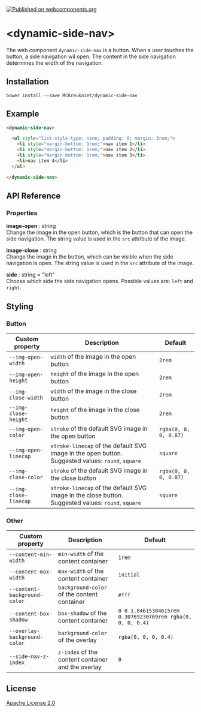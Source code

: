 [![Published on webcomponents.org](https://img.shields.io/badge/webcomponents.org-published-blue.svg)](https://www.webcomponents.org/element/MCKreukniet/dynamic-side-nav)

# \<dynamic-side-nav\>

The web component `dynamic-side-nav` is a button. When a user touches the button, a side navigation wil open. The content in the side navigation determines the width of the navigation.

## Installation

```
bower install --save MCKreukniet/dynamic-side-nav
```

## Example

<!--
```
<custom-element-demo>
  <template>
    <script src="../webcomponentsjs/webcomponents-lite.js"></script>
    <link rel="import" href="dynamic-side-nav.html">
    <style>
      dynamic-side-nav {
        height: 21rem;
      }
    </style>
    <next-code-block></next-code-block>
  </template>
</custom-element-demo>
```
-->
```html
<dynamic-side-nav>

  <ul style="list-style-type: none; padding: 0; margin: 3rem;">
    <li style="margin-bottom: 1rem;">nav item 1</li>
    <li style="margin-bottom: 1rem;">nav item 2</li>
    <li style="margin-bottom: 1rem;">nav item 3</li>
    <li>nav item 4</li>
  </ul>

</dynamic-side-nav>
```

## API Reference
### Properties
**image-open** : string  
Change the image in the open button, which is the button that can open the side navigation. The string value is used in the `src` attribute of the image.

**image-close** : string  
Change the image in the button, which can be visible when the side navigation is open. The string value is used in the `src` attribute of the image.

**side** : string = "left"  
Choose which side the side navigation opens. Possible values are: `left` and `right`.

## Styling
### Button
| Custom property       | Description | Default |
| ----------------------| ----------- | ------- |
| `--img-open-width`    | `width` of the image in the open button | `2rem` |
| `--img-open-height`   | `height` of the image in the open button | `2rem` |
| `--img-close-width`   | `width` of the image in the close button | `2rem` |
| `--img-close-height`  | `height` of the image in the close button | `2rem` |
| `--img-open-color`    | `stroke` of the default SVG image in the open button | `rgba(0, 0, 0, 0.87)` |
| `--img-open-linecap`  | `stroke-linecap` of the default SVG image in the open button. Suggested values: `round`, `square` | `square` |
| `--img-close-color`   | `stroke` of the default SVG image in the close button | `rgba(0, 0, 0, 0.87)` |
| `--img-close-linecap` | `stroke-linecap` of the default SVG image in the close button. Suggested values: `round`, `square` | `square` |

### Other
| Custom property              | Description | Default |
| ---------------------------- | ----------- | ------- |
| `--content-min-width`        | `min-width` of the content container | `1rem` |
| `--content-max-width`        | `max-width` of the content container | `initial` |
| `--content-background-color` | `background-color` of the content container | `#fff` |
| `--content-box-shadow`       | `box-shadow` of the content container | `0 0 1.84615384615rem 0.30769230769rem rgba(0, 0, 0, 0.4)` |
| `--overlay-background-color` | `background-color` of the overlay | `rgba(0, 0, 0, 0.4)` |
| `--side-nav-z-index`         | `z-index` of the content container and the overlay | `0` |

## License

[Apache License 2.0](https://github.com/MCKreukniet/dynamic-side-nav/blob/master/LICENSE.md)
